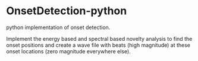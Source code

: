 # OnsetDetection-python
python implementation of onset detection.

Implement the energy based and spectral based novelty analysis to find the onset positions and create a wave file with beats (high magnitude) at these onset locations (zero magnitude everywhere else).
